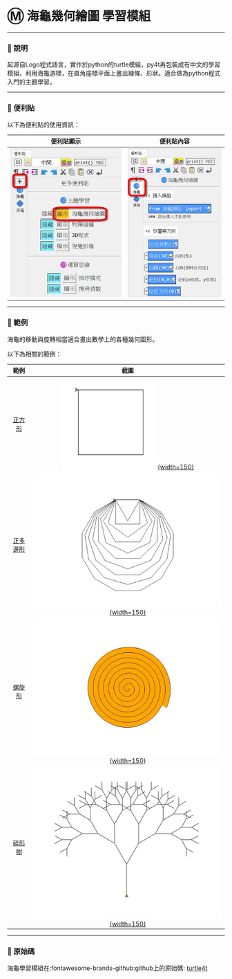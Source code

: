 # Ⓜ️ 海龜幾何繪圖 學習模組

---------------

### 📗 說明

起源自Logo程式語言，實作於python的turtle模組，py4t再包裝成有中文的學習模組，利用海龜游標，在直角座標平面上畫出線條、形狀。適合做為python程式入門的主題學習。


---------------

### 📕 便利貼

以下為便利貼的使用資訊：

| 便利貼顯示                           | 便利貼內容                                                              |
| :-----------:                    | :------------------------------------:                            |
| ![顯示](turtle4t_display_postit.jpg)    | ![便利貼](turtle4t_postit.jpg)    |


---------------

### 📘 範例

海龜的移動與旋轉相當適合畫出數學上的各種幾何圖形。

以下為相關的範例：


| 範例                             | 截圖                                                              |
| :-----------:                    | :------------------------------------:                            |
| [正方形](draw_square.md)          | [![正方形](draw_square.jpg){width=150}](draw_square.md)           |
| [正多邊形](regular_polygon.md)    | [![正多邊形](regular_polygon.jpg){width=150}](regular_polygon.md) |
| [螺旋形](spiral.md)               | [![螺旋形](spiral.jpg){width=150}](spiral.md)                     |
| [碎形樹](fractal_tree.md)               | [![碎形樹](fractal_tree.jpg){width=150}](fractal_tree.md)                     |

---------------

### 📙 原始碼

海龜學習模組在:fontawesome-brands-github:github上的原始碼: [turtle4t](https://github.com/beardad1975/turtle4t)



